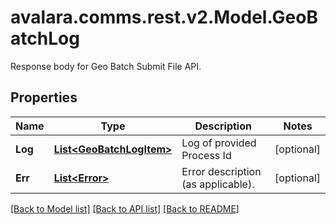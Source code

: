 # avalara.comms.rest.v2.Model.GeoBatchLog
Response body for Geo Batch Submit File API.
## Properties

Name | Type | Description | Notes
------------ | ------------- | ------------- | -------------
**Log** | [**List&lt;GeoBatchLogItem&gt;**](GeoBatchLogItem.md) | Log of provided Process Id | [optional] 
**Err** | [**List&lt;Error&gt;**](Error.md) | Error description (as applicable). | [optional] 

[[Back to Model list]](../README.md#documentation-for-models) [[Back to API list]](../README.md#documentation-for-api-endpoints) [[Back to README]](../README.md)

